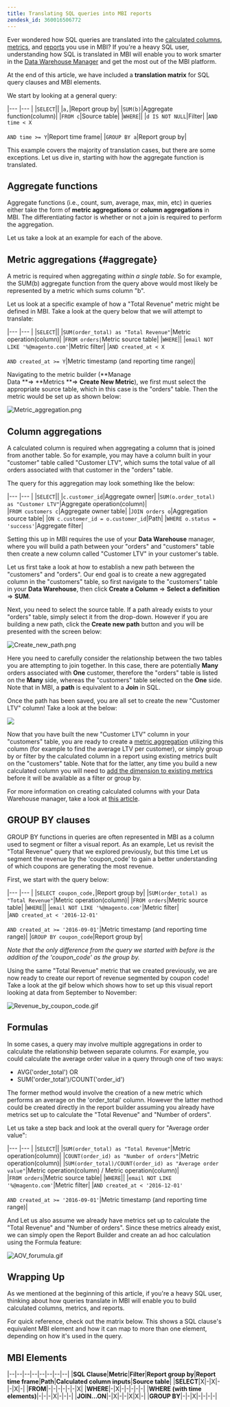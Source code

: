 ```yaml
---
title: Translating SQL queries into MBI reports
zendesk_id: 360016506772
---
```


Ever wondered how SQL queries are translated into the [calculated columns](../data-warehouse-mgr/creating-calculated-columns.md), [metrics](../../data-user/reports/ess-manage-data-metrics.md), and [reports](../../tutorials/using-visual-report-builder.md) you use in MBI? If you're a heavy SQL user, understanding how SQL is translated in MBI will enable you to work smarter in the [Data Warehouse Manager](../data-warehouse-mgr/tour-dwm.md) and get the most out of the MBI platform.

At the end of this article, we have included a **translation matrix** for SQL query clauses and MBI elements.

We start by looking at a general query:

|--- |--- |
|`SELECT`||
|`a,`|Report group by|
|`SUM(b)`|Aggregate function(column)|
|`FROM c`|Source table|
|`WHERE`||
|`d IS NOT NULL`|Filter|
|`AND time < X`<br><br> `AND time >= Y`|Report time frame|
|`GROUP BY a`|Report group by|

This example covers the majority of translation cases, but there are some exceptions. Let us dive in, starting with how the aggregate function is translated.

## Aggregate functions

Aggregate functions (i.e., count, sum, average, max, min, etc) in queries either take the form of **metric aggregations** or **column aggregations** in MBI. The differentiating factor is whether or not a join is required to perform the aggregation.

Let us take a look at an example for each of the above.

## Metric aggregations {#aggregate}

A metric is required when aggregating _within a single table_. So for example, the SUM(b) aggregate function from the query above would most likely be represented by a metric which sums column "b". 

Let us look at a specific example of how a "Total Revenue" metric might be defined in MBI. Take a look at the query below that we will attempt to translate:

|--- |--- |
|`SELECT`||
|`SUM(order_total) as "Total Revenue"`|Metric operation(column)|
|`FROM orders|`Metric source table|
|`WHERE`||
|`email NOT LIKE '%@magento.com'`|Metric filter|
|`AND created_at < X`<br><br>`AND created_at >= Y`|Metric timestamp (and reporting time range)|

Navigating to the metric builder (**Manage Data **\=> **Metrics **\=> **Create New Metric**), we first must select the appropriate source table, which in this case is the "orders" table. Then the metric would be set up as shown below:

![Metric_aggregation.png](../../assets/Metric_aggregation.png)

## Column aggregations

A calculated column is required when aggregating a column that is joined from another table. So for example, you may have a column built in your "customer" table called "Customer LTV", which sums the total value of all orders associated with that customer in the "orders" table.

The query for this aggregation may look something like the below:

|--- |--- |
|`SELECT`||
|`c.customer_id`|Aggregate owner|
|`SUM(o.order_total) as "Customer LTV"`|Aggregate operation(column)|
|`FROM customers c`|Aggregate owner table|
|`JOIN orders o`|Aggregation source table|
|`ON c.customer_id = o.customer_id`|Path|
|`WHERE o.status = 'success'`|Aggregate filter|

Setting this up in MBI requires the use of your **Data Warehouse** manager, where you will build a path between your "orders" and "customers" table then create a new column called "Customer LTV" in your customer's table.

Let us first take a look at how to establish a new path between the "customers" and "orders". Our end goal is to create a new aggregated column in the "customers" table, so first navigate to the "customers" table in your **Data Warehouse**, then click **Create a Column** \=> **Select a definition** => **SUM**.

Next, you need to select the source table. If a path already exists to your "orders" table, simply select it from the drop-down. However if you are building a new path, click the **Create new path** button and you will be presented with the screen below:

![Create_new_path.png](../../assets/Create_new_path.png)

Here you need to carefully consider the relationship between the two tables you are attempting to join together. In this case, there are potentially **Many** orders associated with **One** customer, therefore the "orders" table is listed on the **Many** side, whereas the "customers" table selected on the **One** side. Note that in MBI, a **path** is equivalent to a **Join** in SQL.

Once the path has been saved, you are all set to create the new "Customer LTV" column! Take a look at the below:

![](../../assets/Customer_LTV.gif)

Now that you have built the new "Customer LTV" column in your "customers" table, you are ready to create a [metric aggregation](../#aggregate) utilizing this column (for example to find the average LTV per customer), or simply group by or filter by the calculated column in a report using existing metrics built on the "customers" table. Note that for the latter, any time you build a new calculated column you will need to [add the dimension to existing metrics](../data-warehouse-mgr/manage-data-dimensions-metrics.md) before it will be available as a filter or group by.

For more information on creating calculated columns with your Data Warehouse manager, take a look at [this article](../data-warehouse-mgr/creating-calculated-columns.md).

## GROUP BY clauses

GROUP BY functions in queries are often represented in MBI as a column used to segment or filter a visual report. As an example, Let us revisit the "Total Revenue" query that we explored previously, but this time Let us segment the revenue by the 'coupon\_code' to gain a better understanding of which coupons are generating the most revenue.

First, we start with the query below:

|--- |--- |
|`SELECT coupon_code,`|Report group by|
|`SUM(order_total) as "Total Revenue"`|Metric operation(column)|
|`FROM orders`|Metric source table|
|`WHERE`||
|`email NOT LIKE '%@magento.com'`|Metric filter|
|`AND created_at < '2016-12-01'` <br><br>`AND created_at >= '2016-09-01'`|Metric timestamp (and reporting time range)|
|`GROUP BY coupon_code`|Report group by|

_Note that the only difference from the query we started with before is the addition of the 'coupon\_code' as the group by._

Using the same "Total Revenue" metric that we created previously, we are now ready to create our report of revenue segmented by coupon code! Take a look at the gif below which shows how to set up this visual report looking at data from September to November:

![Revenue_by_coupon_code.gif](../../assets/Revenue_by_coupon_code.gif)

## Formulas

In some cases, a query may involve multiple aggregations in order to calculate the relationship between separate columns. For example, you could calculate the average order value in a query through one of two ways:

*   AVG('order\_total') OR
*   SUM('order\_total')/COUNT('order\_id')

The former method would involve the creation of a new metric which performs an average on the 'order\_total' column. However the latter method could be created directly in the report builder assuming you already have metrics set up to calculate the "Total Revenue" and "Number of orders".

Let us take a step back and look at the overall query for "Average order value":

|--- |--- |
|`SELECT`||
|`SUM(order_total) as "Total Revenue"`|Metric operation(column)|
|`COUNT(order_id) as "Number of orders"`|Metric operation(column)|
|`SUM(order_total)/COUNT(order_id) as "Average order value"`|Metric operation(column) / Metric operation(column)|
|`FROM orders`|Metric source table|
|`WHERE`||
|`email NOT LIKE '%@magento.com'`|Metric filter|
|`AND created_at < '2016-12-01'`<br><br>`AND created_at >= '2016-09-01'`|Metric timestamp (and reporting time range)|

And Let us also assume we already have metrics set up to calculate the "Total Revenue" and "Number of orders". Since these metrics already exist, we can simply open the Report Builder and create an ad hoc calculation using the Formula feature:

![AOV_forumula.gif](../../assets/AOV_forumula.gif)

## Wrapping Up

As we mentioned at the beginning of this article, if you're a heavy SQL user, thinking about how queries translate in MBI will enable you to build calculated columns, metrics, and reports.

For quick reference, check out the matrix below. This shows a SQL clause's equivalent MBI element and how it can map to more than one element, depending on how it's used in the query.

## MBI Elements

|--|--|--|--|--|--|--|--|
|**SQL Clause**|**Metric**|**Filter**|**Report group by**|**Report time frame**|**Path**|**Calculated column inputs**|**Source table**|
|**SELECT**|X|-|X|-|-|X|-|
|**FROM**|-|-|-|-|-|-|X|
|**WHERE**|-|X|-|-|-|-|-|
|**WHERE (with time elements)**|-|-|-|X|-|-|-|
|**JOIN...ON**|-|X|-|-|X|X|-|
|**GROUP BY**|-|-|X|-|-|-|-|
